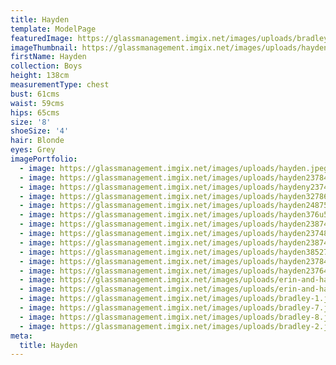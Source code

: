 ```yaml
---
title: Hayden
template: ModelPage
featuredImage: https://glassmanagement.imgix.net/images/uploads/bradley-1.jpg
imageThumbnail: https://glassmanagement.imgix.net/images/uploads/hayden327864.jpg
firstName: Hayden
collection: Boys
height: 138cm
measurementType: chest
bust: 61cms
waist: 59cms
hips: 65cms
size: '8'
shoeSize: '4'
hair: Blonde
eyes: Grey
imagePortfolio:
  - image: https://glassmanagement.imgix.net/images/uploads/hayden.jpeg
  - image: https://glassmanagement.imgix.net/images/uploads/hayden237846.jpg
  - image: https://glassmanagement.imgix.net/images/uploads/haydeny23746.jpg
  - image: https://glassmanagement.imgix.net/images/uploads/hayden327864.jpg
  - image: https://glassmanagement.imgix.net/images/uploads/hayden24875672.jpg
  - image: https://glassmanagement.imgix.net/images/uploads/hayden376u5347.jpg
  - image: https://glassmanagement.imgix.net/images/uploads/hayden238746.jpg
  - image: https://glassmanagement.imgix.net/images/uploads/hayden237486-.jpg
  - image: https://glassmanagement.imgix.net/images/uploads/hayden23874627.jpg
  - image: https://glassmanagement.imgix.net/images/uploads/hayden38527638247.jpg
  - image: https://glassmanagement.imgix.net/images/uploads/hayden23784i687.jpg
  - image: https://glassmanagement.imgix.net/images/uploads/hayden2376489.jpg
  - image: https://glassmanagement.imgix.net/images/uploads/erin-and-hayden-1.jpg
  - image: https://glassmanagement.imgix.net/images/uploads/erin-and-hayden.jpg
  - image: https://glassmanagement.imgix.net/images/uploads/bradley-1.jpg
  - image: https://glassmanagement.imgix.net/images/uploads/bradley-7.jpg
  - image: https://glassmanagement.imgix.net/images/uploads/bradley-8.jpg
  - image: https://glassmanagement.imgix.net/images/uploads/bradley-2.jpg
meta:
  title: Hayden
---
```


